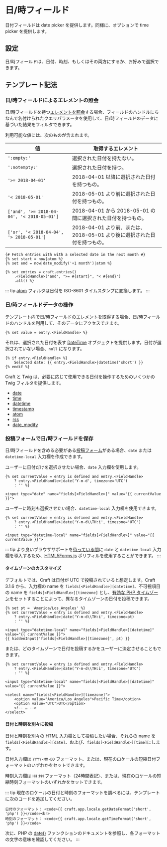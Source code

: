 # 日/時フィールド

日付フィールドは date picker を提供します。同様に、オプションで time picker を提供します。

## 設定

日/時フィールドは、日付、時刻、もしくはその両方にするか、お好みで選択できます。

## テンプレート記法

### 日/時フィールドによるエレメントの照会

日/時フィールドを持つ[エレメントを照会](dev/element-queries/README.md)する場合、フィールドのハンドルにちなんで名付けられたクエリパラメータを使用して、日/時フィールドのデータに基づいた結果をフィルタできます。

利用可能な値には、次のものが含まれます。

| 値                                                | 取得するエレメント                                       |
| ------------------------------------------------ | ----------------------------------------------- |
| `':empty:'`                                      | 選択された日付を持たない。                                   |
| `':notempty:'`                                   | 選択された日付を持つ。                                     |
| `'>= 2018-04-01'`                             | 2018-04-01 以降に選択された日付を持つもの。                     |
| `'< 2018-05-01'`                              | 2018-05-01 より前に選択された日付を持つもの。                    |
| `['and', '>= 2018-04-04', '< 2018-05-01']` | 2018-04-01 から 2018-05-01 の間に選択された日付を持つもの。       |
| `['or', '< 2018-04-04', '> 2018-05-01']`   | 2018-04-01 より前、または、2018-05-01 より後に選択された日付を持つもの。 |

```twig
{# Fetch entries with with a selected date in the next month #}
{% set start = now|atom %}
{% set end = now|date_modify('+1 month')|atom %}

{% set entries = craft.entries()
    .<FieldHandle>('and', ">= #{start}", "< #{end}")
    .all() %}
```

::: tip
[atom](dev/filters.md#atom) フィルタは日付を ISO-8601 タイムスタンプに変換します。
:::

### 日/時フィールドデータの操作

テンプレート内で日/時フィールドのエレメントを取得する場合、日/時フィールドのハンドルを利用して、そのデータにアクセスできます。

```twig
{% set value = entry.<FieldHandle> %}
```

それは、選択された日付を表す [DateTime](http://php.net/manual/en/class.datetime.php) オブジェクトを提供します。日付が選択されていない場合、`null` になります。

```twig
{% if entry.<FieldHandle> %}
    Selected date: {{ entry.<FieldHandle>|datetime('short') }}
{% endif %}
```

Craft と Twig は、必要に応じて使用できる日付を操作するためのいくつかの Twig フィルタを提供します。

- [date](dev/filters.md#date)
- [time](dev/filters.md#time)
- [datetime](dev/filters.md#datetime)
- [timestamp](dev/filters.md#timestamp)
- [atom](dev/filters.md#atom)
- [rss](dev/filters.md#rss)
- [date_modify](https://twig.symfony.com/doc/2.x/filters/date_modify.html)

### 投稿フォームで日/時フィールドを保存

日/時フィールドを含める必要がある[投稿フォーム](dev/examples/entry-form.md)がある場合、`date` または `datetime-local` 入力欄を作成できます。

ユーザーに日付だけを選択させたい場合、`date` 入力欄を使用します。

```twig
{% set currentValue = entry is defined and entry.<FieldHandle>
    ? entry.<FieldHandle>|date('Y-m-d', timezone='UTC')
    : '' %}

<input type="date" name="fields[<FieldHandle>]" value="{{ currentValue }}">
```

ユーザーに時刻も選択させたい場合、`datetime-local` 入力欄を使用できます。

```twig
{% set currentValue = entry is defined and entry.<FieldHandle>
    ? entry.<FieldHandle>|date('Y-m-d\\TH:i', timezone='UTC')
    : '' %}

<input type="datetime-local" name="fields[<FieldHandle>]" value="{{ currentValue }}">
```

::: tip
より良いブラウザサポートを[待っている間](https://caniuse.com/#feat=input-datetime)に `date` と `datetime-local` 入力欄を導入するため、[HTML5Forms.js](https://github.com/zoltan-dulac/html5Forms.js) ポリフィルを使用することができます。
:::

#### タイムゾーンのカスタマイズ

デフォルトでは、Craft は日付が UTC で投稿されていると想定します。Craft 3.1.6 から、入力欄の name を `fields[<FieldHandle>][datetime]`、不可視項目の name を `fields[<FieldHandle>][timezone]` とし、[有効な PHP タイムゾーン](http://php.net/manual/en/timezones.php)をセットすることによって、異なるタイムゾーンの日付を投稿できます。

```twig
{% set pt = 'America/Los_Angeles' %}
{% set currentValue = entry is defined and entry.<FieldHandle>
    ? entry.<FieldHandle>|date('Y-m-d\\TH:i', timezone=pt)
    : '' %}

<input type="datetime-local" name="fields[<FieldHandle>][datetime]" value="{{ currentValue }}">
{{ hiddenInput('fields[<FieldHandle>][timezone]', pt) }}
```

または、どのタイムゾーンで日付を投稿するかをユーザーに決定させることもできます。

```twig
{% set currentValue = entry is defined and entry.<FieldHandle>
    ? entry.<FieldHandle>|date('Y-m-d\\TH:i', timezone='UTC')
    : '' %}

<input type="datetime-local" name="fields[<FieldHandle>][datetime]" value="{{ currentValue }}">

<select name="fields[<FieldHandle>][timezone]">
    <option value="America/Los_Angeles">Pacific Time</option>
    <option value="UTC">UTC</option>
    <!-- … -->
</select>
```

#### 日付と時刻を別々に投稿

日付と時刻を別々の HTML 入力欄として投稿したい場合、それらの name を `fields[<FieldHandle>][date]`、および、`fields[<FieldHandle>][time]`にします。

日付入力欄は `YYYY-MM-DD` フォーマット、または、現在のロケールの短縮日付フォーマットのいずれかをセットできます。

時刻入力欄は `HH:MM` フォーマット（24時間表記）、または、現在のロケールの短縮時刻フォーマットのいずれかをセットできます。

::: tip
現在のロケールの日付と時刻のフォーマットを調べるには、テンプレートに次のコードを追加してください。

```twig
日付のフォーマット： <code>{{ craft.app.locale.getDateFormat('short', 'php') }}</code><br>
時刻のフォーマット： <code>{{ craft.app.locale.getTimeFormat('short', 'php') }}</code>
```

次に、PHP の [date()](http://php.net/manual/en/function.date.php) ファンクションのドキュメントを参照し、各フォーマットの文字の意味を確認してください。
:::
